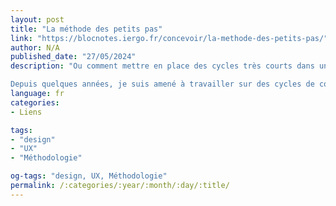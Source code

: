 ```yaml
---
layout: post
title: "La méthode des petits pas"
link: "https://blocnotes.iergo.fr/concevoir/la-methode-des-petits-pas/"
author: N/A
published_date: "27/05/2024"
description: "Ou comment mettre en place des cycles très courts dans un projet UX.

Depuis quelques années, je suis amené à travailler sur des cycles de conceptions de plus en plus courts. Alors quand je dis court, ça ne veut pas dire bâclé. C’est plus dans l’idée de découper la conception en étapes plus succinctes avec pour chacune des étapes l’implication des utilisateurs et un livrable."
language: fr
categories:
- Liens

tags:
- "design"
- "UX"
- "Méthodologie"

og-tags: "design, UX, Méthodologie"
permalink: /:categories/:year/:month/:day/:title/
---
```

